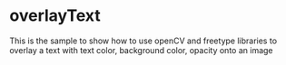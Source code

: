 # overlayText

This is the sample to show how to use openCV and freetype libraries to overlay a text with text color, background color, opacity onto an image
